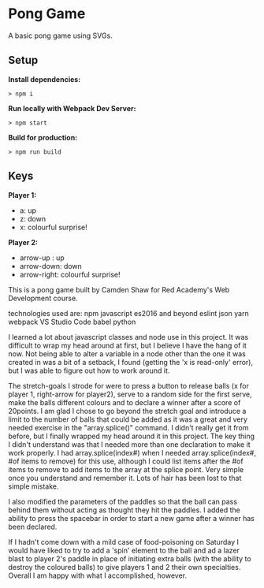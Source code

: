# Pong Game

A basic pong game using SVGs.

## Setup

**Install dependencies:**

`> npm i`

**Run locally with Webpack Dev Server:**

`> npm start`

**Build for production:**

`> npm run build`

## Keys

**Player 1:**
* a: up
* z: down
* x: colourful surprise!

**Player 2:**
* arrow-up : up
* arrow-down: down
* arrow-right: colourful surprise!

This is a pong game built by Camden Shaw for Red Academy's Web Development course.

technologies used are:
npm   javascript    es2016 and beyond   eslint      json        yarn        webpack     VS Studio Code    babel     python

I learned a lot about javascript classes and node use in this project.  It was difficult to wrap my head around at first, but I believe I have the hang of it now.  Not being able to alter a variable in a node other than the one it was created in was a bit of a setback, I found (getting the 'x is read-only' error), but I was able to figure out how to work around it.

The stretch-goals I strode for were to press a button to release balls (x for player 1, right-arrow for player2), serve to a random side for the first serve, make the balls different colours and to declare a winner after a score of 20points.  I am glad I chose to go beyond the stretch goal and introduce a limit to the number of balls that could be added as it was a great and very needed exercise in the "array.splice()" command.  I didn't really get it from before, but I finally wrapped my head around it in this project.  The key thing I didn't understand was that I needed more than one declaration to make it work properly.  I had array.splice(index#) when I needed array.splice(index#, #of items to remove) for this use, although I could list items after the #of items to remove to add items to the array at the splice point.  Very simple once you understand and remember it.  Lots of hair has been lost to that simple mistake.

I also modified the parameters of the paddles so that the ball can pass behind them without acting as thought they hit the paddles.  I added the ability to press the spacebar in order to start a new game after a winner has been declared.

If I hadn't come down with a mild case of food-poisoning on Saturday I would have liked to try to add a 'spin' element to the ball and ad a lazer blast to player 2's paddle in place of initiating extra balls (with the ability to destroy the coloured balls) to give players 1 and 2 their own specialties.  Overall I am happy with what I accomplished, however.
